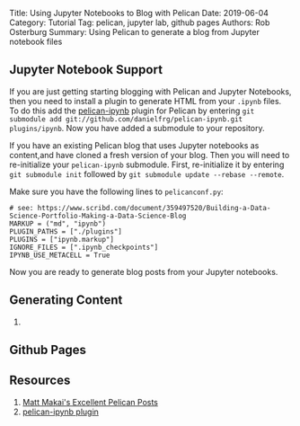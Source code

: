 Title: Using Jupyter Notebooks to Blog with Pelican
Date: 2019-06-04
Category: Tutorial
Tag: pelican, jupyter lab, github pages
Authors: Rob Osterburg
Summary: Using Pelican to generate a blog from Jupyter notebook files

## Jupyter Notebook Support

If you are just getting starting blogging with Pelican and Jupyter Notebooks, then you need to install a plugin to generate HTML from your `.ipynb` files.  To do this add the [pelican-ipynb](https://github.com/danielfrg/pelican-ipynb) plugin for Pelican by entering `git submodule add git://github.com/danielfrg/pelican-ipynb.git plugins/ipynb`.  Now you have added a submodule to your repository.

If you have an existing Pelican blog that uses Jupyter notebooks as content,and have cloned a fresh version of your blog.  Then you will need to re-initialize your `pelican-ipynb` submodule.  First, re-initialize it by entering `git submodule init` followed by `git submodule update --rebase --remote`.  

Make sure you have the following lines to `pelicanconf.py`:

```# adding support for jupyter notebooks
# see: https://www.scribd.com/document/359497520/Building-a-Data-Science-Portfolio-Making-a-Data-Science-Blog
MARKUP = ("md", "ipynb")
PLUGIN_PATHS = ["./plugins"]
PLUGINS = ["ipynb.markup"]
IGNORE_FILES = [".ipynb_checkpoints"]
IPYNB_USE_METACELL = True
```

Now you are ready to generate blog posts from your Jupyter notebooks. 

## Generating Content

1. 

## Github Pages



## Resources

1. [Matt Makai's Excellent Pelican Posts](https://www.fullstackpython.com/pelican.html)
2. [pelican-ipynb plugin]([pelican-ipynb](https://github.com/danielfrg/pelican-ipynb))